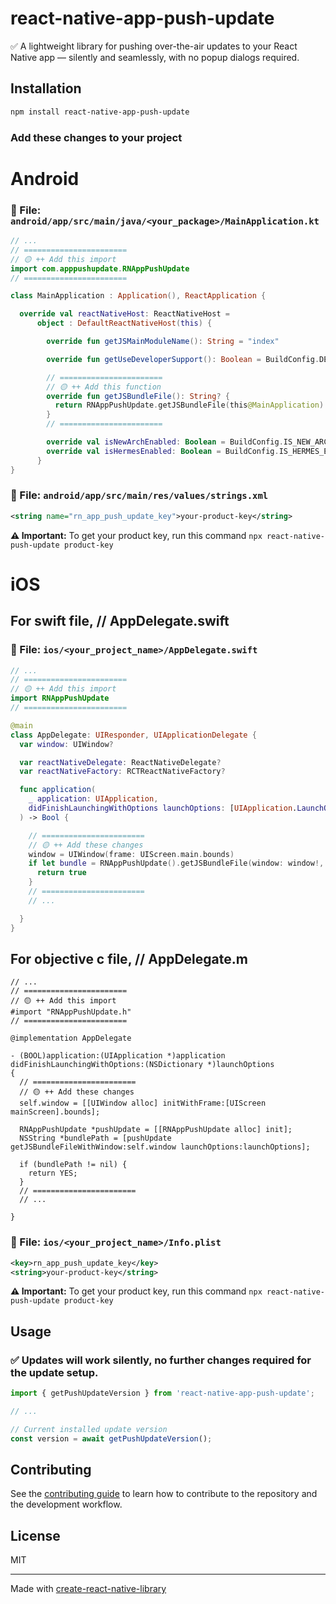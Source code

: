 # react-native-app-push-update

✅ A lightweight library for pushing over-the-air updates to your React Native app — silently and seamlessly, with no popup dialogs required.

## Installation

```sh
npm install react-native-app-push-update
```

### Add these changes to your project

# Android

### 📄 File: `android/app/src/main/java/<your_package>/MainApplication.kt`

```kotlin
// ...
// =======================
// 🟡 ++ Add this import
import com.apppushupdate.RNAppPushUpdate
// =======================

class MainApplication : Application(), ReactApplication {

  override val reactNativeHost: ReactNativeHost =
      object : DefaultReactNativeHost(this) {

        override fun getJSMainModuleName(): String = "index"

        override fun getUseDeveloperSupport(): Boolean = BuildConfig.DEBUG

        // =======================
        // 🟡 ++ Add this function
        override fun getJSBundleFile(): String? {
          return RNAppPushUpdate.getJSBundleFile(this@MainApplication)
        }
        // =======================

        override val isNewArchEnabled: Boolean = BuildConfig.IS_NEW_ARCHITECTURE_ENABLED
        override val isHermesEnabled: Boolean = BuildConfig.IS_HERMES_ENABLED
      }
}
```

### 📄 File: `android/app/src/main/res/values/strings.xml`

```xml
<string name="rn_app_push_update_key">your-product-key</string>
```

**⚠️ Important:** To get your product key, run this command `npx react-native-push-update product-key`

# iOS

## For swift file, // AppDelegate.swift

### 📄 File: `ios/<your_project_name>/AppDelegate.swift`

```swift
// ...
// =======================
// 🟡 ++ Add this import
import RNAppPushUpdate
// =======================

@main
class AppDelegate: UIResponder, UIApplicationDelegate {
  var window: UIWindow?

  var reactNativeDelegate: ReactNativeDelegate?
  var reactNativeFactory: RCTReactNativeFactory?

  func application(
    _ application: UIApplication,
    didFinishLaunchingWithOptions launchOptions: [UIApplication.LaunchOptionsKey: Any]? = nil
  ) -> Bool {

    // =======================
    // 🟡 ++ Add these changes
    window = UIWindow(frame: UIScreen.main.bounds)
    if let bundle = RNAppPushUpdate().getJSBundleFile(window: window!, launchOptions: launchOptions) {
      return true
    }
    // =======================
    // ...

  }
}
```

## For objective c file, // AppDelegate.m

```objc
// ...
// =======================
// 🟡 ++ Add this import
#import "RNAppPushUpdate.h"
// =======================

@implementation AppDelegate

- (BOOL)application:(UIApplication *)application didFinishLaunchingWithOptions:(NSDictionary *)launchOptions
{
  // =======================
  // 🟡 ++ Add these changes
  self.window = [[UIWindow alloc] initWithFrame:[UIScreen mainScreen].bounds];

  RNAppPushUpdate *pushUpdate = [[RNAppPushUpdate alloc] init];
  NSString *bundlePath = [pushUpdate getJSBundleFileWithWindow:self.window launchOptions:launchOptions];

  if (bundlePath != nil) {
    return YES;
  }
  // =======================
  // ...

}
```

### 📄 File: `ios/<your_project_name>/Info.plist`

```xml
<key>rn_app_push_update_key</key>
<string>your-product-key</string>
```

**⚠️ Important:** To get your product key, run this command `npx react-native-push-update product-key`

## Usage

### ✅ Updates will work silently, no further changes required for the update setup.

```js
import { getPushUpdateVersion } from 'react-native-app-push-update';

// ...

// Current installed update version
const version = await getPushUpdateVersion();
```

## Contributing

See the [contributing guide](CONTRIBUTING.md) to learn how to contribute to the repository and the development workflow.

## License

MIT

---

Made with [create-react-native-library](https://github.com/callstack/react-native-builder-bob)
